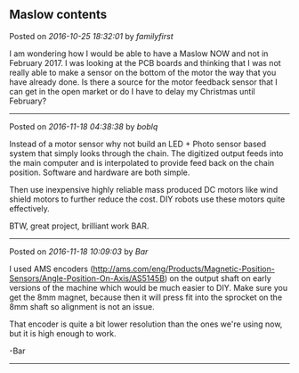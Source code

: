 ## Maslow contents
Posted on *2016-10-25 18:32:01* by *familyfirst*

I am wondering how I would be able to have a Maslow NOW and not in February 2017.  I was looking at the PCB boards and thinking that I was not really able to make a sensor on the bottom of the motor the way that you have already done.  Is there a source for the motor feedback sensor that I can get in the open market or do I have to delay my Christmas until February?

---

Posted on *2016-11-18 04:38:38* by *boblq*

Instead of a motor sensor why not build an LED + Photo sensor based system that simply looks through the chain. The digitized output feeds into the main computer and is interpolated to provide feed back on the chain position. Software and hardware are both simple. 

Then use inexpensive highly reliable mass produced DC motors like wind shield motors to further reduce the cost. DIY robots use these motors quite effectively. 

BTW, great project, brilliant work BAR.

---

Posted on *2016-11-18 10:09:03* by *Bar*

I used AMS encoders (http://ams.com/eng/Products/Magnetic-Position-Sensors/Angle-Position-On-Axis/AS5145B) on the output shaft on early versions of the machine which would be much easier to DIY. Make sure you get the 8mm magnet, because then it will press fit into the sprocket on the 8mm shaft so alignment is not an issue. 

That encoder is quite a bit lower resolution than the ones we're using now, but it is high enough to work. 

-Bar

---

